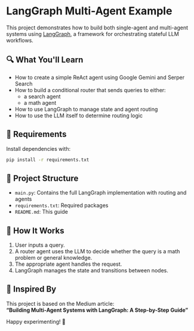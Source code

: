# LangGraph Multi-Agent Example

This project demonstrates how to build both single-agent and multi-agent systems using [LangGraph](https://github.com/langchain-ai/langgraph), a framework for orchestrating stateful LLM workflows.

## 🔍 What You'll Learn

- How to create a simple ReAct agent using Google Gemini and Serper Search
- How to build a conditional router that sends queries to either:
  - a search agent
  - a math agent
- How to use LangGraph to manage state and agent routing
- How to use the LLM itself to determine routing logic

## 🚀 Requirements

Install dependencies with:

```bash
pip install -r requirements.txt
```

## 📁 Project Structure

- `main.py`: Contains the full LangGraph implementation with routing and agents
- `requirements.txt`: Required packages
- `README.md`: This guide

## 🧠 How It Works

1. User inputs a query.
2. A router agent uses the LLM to decide whether the query is a math problem or general knowledge.
3. The appropriate agent handles the request.
4. LangGraph manages the state and transitions between nodes.

## 🔗 Inspired By

This project is based on the Medium article:  
**“Building Multi-Agent Systems with LangGraph: A Step-by-Step Guide”**

Happy experimenting! 🔧
